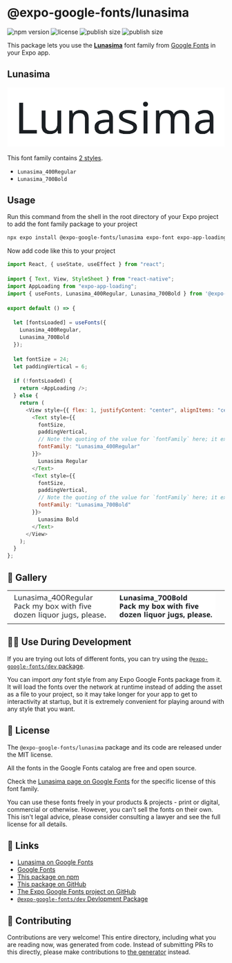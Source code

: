 # @expo-google-fonts/lunasima

![npm version](https://flat.badgen.net/npm/v/@expo-google-fonts/lunasima)
![license](https://flat.badgen.net/github/license/expo/google-fonts)
![publish size](https://flat.badgen.net/packagephobia/install/@expo-google-fonts/lunasima)
![publish size](https://flat.badgen.net/packagephobia/publish/@expo-google-fonts/lunasima)

This package lets you use the [**Lunasima**](https://fonts.google.com/specimen/Lunasima) font family from [Google Fonts](https://fonts.google.com/) in your Expo app.

## Lunasima

![Lunasima](./font-family.png)

This font family contains [2 styles](#-gallery).

- `Lunasima_400Regular`
- `Lunasima_700Bold`

## Usage

Run this command from the shell in the root directory of your Expo project to add the font family package to your project

```sh
npx expo install @expo-google-fonts/lunasima expo-font expo-app-loading
```

Now add code like this to your project

```js
import React, { useState, useEffect } from "react";

import { Text, View, StyleSheet } from "react-native";
import AppLoading from "expo-app-loading";
import { useFonts, Lunasima_400Regular, Lunasima_700Bold } from '@expo-google-fonts/lunasima';

export default () => {

  let [fontsLoaded] = useFonts({
    Lunasima_400Regular, 
    Lunasima_700Bold
  });

  let fontSize = 24;
  let paddingVertical = 6;

  if (!fontsLoaded) {
    return <AppLoading />;
  } else {
    return (
      <View style={{ flex: 1, justifyContent: "center", alignItems: "center" }}>
        <Text style={{
          fontSize,
          paddingVertical,
          // Note the quoting of the value for `fontFamily` here; it expects a string!
          fontFamily: "Lunasima_400Regular"
        }}>
          Lunasima Regular
        </Text>
        <Text style={{
          fontSize,
          paddingVertical,
          // Note the quoting of the value for `fontFamily` here; it expects a string!
          fontFamily: "Lunasima_700Bold"
        }}>
          Lunasima Bold
        </Text>
      </View>
    );
  }
};
```

## 🔡 Gallery


||||
|-|-|-|
|![Lunasima_400Regular](./Lunasima_400Regular.ttf.png)|![Lunasima_700Bold](./Lunasima_700Bold.ttf.png)|||


## 👩‍💻 Use During Development

If you are trying out lots of different fonts, you can try using the [`@expo-google-fonts/dev` package](https://github.com/expo/google-fonts/tree/master/font-packages/dev#readme).

You can import _any_ font style from any Expo Google Fonts package from it. It will load the fonts over the network at runtime instead of adding the asset as a file to your project, so it may take longer for your app to get to interactivity at startup, but it is extremely convenient for playing around with any style that you want.


## 📖 License

The `@expo-google-fonts/lunasima` package and its code are released under the MIT license.

All the fonts in the Google Fonts catalog are free and open source.

Check the [Lunasima page on Google Fonts](https://fonts.google.com/specimen/Lunasima) for the specific license of this font family.

You can use these fonts freely in your products & projects - print or digital, commercial or otherwise. However, you can't sell the fonts on their own. This isn't legal advice, please consider consulting a lawyer and see the full license for all details.

## 🔗 Links

- [Lunasima on Google Fonts](https://fonts.google.com/specimen/Lunasima)
- [Google Fonts](https://fonts.google.com/)
- [This package on npm](https://www.npmjs.com/package/@expo-google-fonts/lunasima)
- [This package on GitHub](https://github.com/expo/google-fonts/tree/master/font-packages/lunasima)
- [The Expo Google Fonts project on GitHub](https://github.com/expo/google-fonts)
- [`@expo-google-fonts/dev` Devlopment Package](https://github.com/expo/google-fonts/tree/master/font-packages/dev)

## 🤝 Contributing

Contributions are very welcome! This entire directory, including what you are reading now, was generated from code. Instead of submitting PRs to this directly, please make contributions to [the generator](https://github.com/expo/google-fonts/tree/master/packages/generator) instead.
